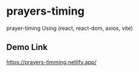 # prayers-timing
prayer-timing Using (react, react-dom, axios, vite)
## Demo Link
https://prayers-timming.netlify.app/
